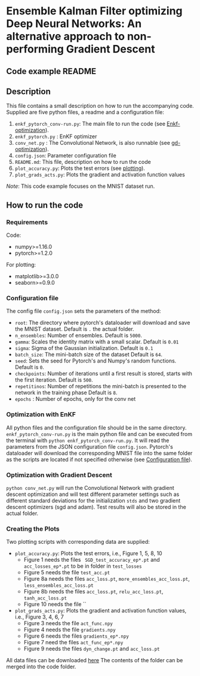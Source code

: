 # Ensemble Kalman Filter optimizing Deep Neural Networks: An alternative approach to non-performing Gradient Descent
## Code example README

## Description 
This file contains a small description on how to run the accompanying code. Supplied are five python files, a readme and a configuration file:

1. `enkf_pytorch_conv-run.py`: The main file to run the code (see [Enkf-optimization](#enkf-run)). 
1. `enkf_pytorch.py` : EnKF optimizer
1. `conv_net.py` : The Convolutional Network, is also runnable (see [gd-optimization](#gd-run)). 
1. `config.json`: Parameter configuration file
1. `README.md`: This file, description on how to run the code
1. `plot_accuracy.py`: Plots the test errors (see [plotting](#plotting)). 
1. `plot_grads_acts.py`: Plots the gradient and activation function values

*Note*: This code example focuses on the MNIST dataset run.

## How to run the code 
### Requirements
Code: 

* numpy>=1.16.0
* pytorch>=1.2.0

For plotting: 

* matplotlib>=3.0.0
* seaborn>=0.9.0

### <a id="config"></a> Configuration file
The config file `config.json` sets the parameters of the method:

* `root`: The directory where pytorch's dataloader will download and save the MNIST dataset. Default is `.` the actual folder. 
* `n_ensembles`:  Number of ensembles. Default is `5000`.
* `gamma`: Scales the identity matrix with a small scalar. Default is `0.01`
* `sigma`: Sigma of the Gaussian initialization. Default is `0.1`
* `batch_size`: The mini-batch size of the dataset Default is `64`.
* `seed`: Sets the seed for Pytorch's and Numpy's random functions. Default is `0`.
* `checkpoints`: Number of iterations until a first result is stored, starts with the first iteration. Default is `500`.
* `repetitinos`: Number of repetitions the mini-batch is presented to the network in the training phase Default is `8`.
* `epochs` : Number of epochs, only for the conv net

### <a id="enkf-run"></a> Optimization with EnKF
All python files and the configuration file should be in the same directory. `enkf_pytorch_conv-run.py` is the main python file and can be executed from the terminal with `python enkf_pytorch_conv-run.py`. It will read the parameters from the JSON configuration file `config.json`. Pytorch's dataloader will download the corresponding MNIST file into the same folder as the scripts are located if not specified otherwise (see [Configuration file](#config)). 

### <a id="gd-run"></a> Optimization with Gradient Descent
`python conv_net.py` will run the Convolutional Network with gradient descent optimization and will test different parameter settings such as different standard deviations for the initialization `stds` and two gradient descent optimizers (sgd and adam). Test results will also be stored in the actual folder.

### <a name="gd-run"></a> Creating the Plots
Two plotting scripts with corresponding data are supplied:

* `plot_accuracy.py`: Plots the test errors, i.e., Figure 1, 5, 8, 10 
  * Figure 1 needs the files ` SGD_test_accuracy_ep*.pt` and `acc_losses_ep*.pt` to be in folder in `test_losses` 
  * Figure 5 needs the file `test_acc.pt`
  * Figure 8a needs the files `acc_loss.pt`, `more_ensembles_acc_loss.pt`, `less_ensembles_acc_loss.pt`
  * Figure 8b needs the files `acc_loss.pt`, `relu_acc_loss.pt`, `tanh_acc_loss.pt`
  * Figure 10 needs the file ``
* `plot_grads_acts.py`: Plots the gradient and activation function values, i.e., Figure 3, 4, 6, 7
  * Figure 3 needs the file `act_func.npy`
  * Figure 4 needs the file `gradients.npy`
  * Figure 6 needs the files `gradients_ep*.npy`
  * Figure 7 need the files `act_func_ep*.npy`
  * Figure 9 needs the files `dyn_change.pt` and `acc_loss.pt`
  
All data files can be downloaded [here](https://mega.nz/#!zM42XQRS!J4FFH-Rh2mnUMgSUghiBB6XzHty0mnBaFFSTgEuY16M)
The contents of the folder can be merged into the code folder. 

 


